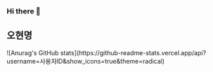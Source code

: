 ### Hi there 👋
<h2><b>오현명</b></h2>
![Anurag's GitHub stats](https://github-readme-stats.vercel.app/api?username=사용자ID&show_icons=true&theme=radical)
